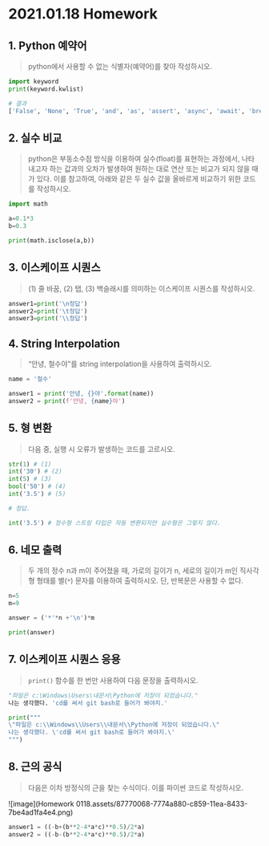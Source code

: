# 2021.01.18 Homework



## 1. Python 예약어

> python에서 사용할 수 없는 식별자(예약어)를 찾아 작성하시오.



```python
import keyword
print(keyword.kwlist)

# 결과
['False', 'None', 'True', 'and', 'as', 'assert', 'async', 'await', 'break', 'class', 'continue', 'def', 'del', 'elif', 'else', 'except', 'finally', 'for', 'from', 'global', 'if', 'import', 'in', 'is', 'lambda', 'nonlocal', 'not', 'or', 'pass', 'raise', 'return', 'try', 'while', 'with', 'yield']
```



## 2. 실수 비교

> python은 부동소수점 방식을 이용하여 실수(float)를 표현하는 과정에서, 나타내고자 하는 값과의 오차가 발생하여 원하는 대로 연산 또는 비교가 되지 않을 때가 있다. 이를 참고하여, 아래와 같은 두 실수 값을 올바르게 비교하기 위한 코드를 작성하시오.



```python
import math

a=0.1*3
b=0.3

print(math.isclose(a,b))

```



## 3. 이스케이프 시퀀스

> (1) 줄 바꿈, (2) 탭, (3) 백슬래시를 의미하는 이스케이프 시퀀스를 작성하시오.



```python
answer1=print('\n정답')
answer2=print('\t정답')
answer3=print('\\정답')
```



## 4. String Interpolation

> “안녕, 철수야"를 string interpolation을 사용하여 출력하시오.



```python
name = '철수'

answer1 = print('안녕, {}야'.format(name))
answer2 = print(f'안녕, {name}야')
```



## 5. 형 변환

> 다음 중, 실행 시 오류가 발생하는 코드를 고르시오.



```python
str(1) # (1)
int('30') # (2)
int(5) # (3)
bool('50') # (4)
int('3.5') # (5)

# 정답.

int('3.5') # 정수형 스트링 타입은 자동 변환되지만 실수형은 그렇지 않다.
```



## 6. 네모 출력

> 두 개의 정수 n과 m이 주어졌을 때, 가로의 길이가 n, 세로의 길이가 m인 직사각형 형태를 별(`*`) 문자를 이용하여 출력하시오. 단, 반복문은 사용할 수 없다.



```python
n=5
m=9

answer = ('*'*n +'\n')*m

print(answer)
```





## 7. 이스케이프 시퀀스 응용

> `print()` 함수를 한 번만 사용하여 다음 문장을 출력하시오.

```python
"파일은 c:\Windows\Users\내문서\Python에 저장이 되었습니다."
나는 생각했다. 'cd를 써서 git bash로 들어가 봐야지.'

print("""
\"파일은 c:\\Windows\\Users\\내문서\\Python에 저장이 되었습니다.\"
나는 생각했다. \'cd를 써서 git bash로 들어가 봐야지.\'
""")
```





## 8. 근의 공식

> 다음은 이차 방정식의 근을 찾는 수식이다. 이를 파이썬 코드로 작성하시오.

![image](Homework 0118.assets/87770068-7774a880-c859-11ea-8433-7be4ad1fa4e4.png)

```python
answer1 = ((-b+(b**2-4*a*c)**0.5)/2*a)
answer2 = ((-b-(b**2-4*a*c)**0.5)/2*a)
```

